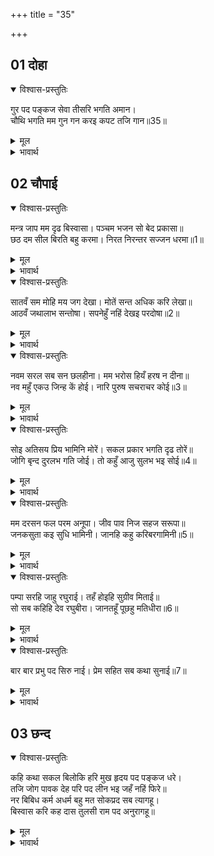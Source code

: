 +++
title = "35"

+++


## 01 दोहा
<details open><summary>विश्वास-प्रस्तुतिः</summary>

गुर पद पङ्कज सेवा तीसरि भगति अमान।  
चौथि भगति मम गुन गन करइ कपट तजि गान॥35॥  
</details>

<details><summary>मूल</summary>

गुर पद पङ्कज सेवा तीसरि भगति अमान।  
चौथि भगति मम गुन गन करइ कपट तजि गान॥35॥  
</details>

<details><summary>भावार्थ</summary>

तीसरी भक्ति है अभिमानरहित होकर गुरु के चरण कमलों की सेवा और चौथी भक्ति यह है कि कपट छोडकर मेरे गुण समूहों का गान करें॥35॥  
</details>





## 02 चौपाई
<details open><summary>विश्वास-प्रस्तुतिः</summary>

मन्त्र जाप मम दृढ बिस्वासा। पञ्चम भजन सो बेद प्रकासा॥  
छठ दम सील बिरति बहु करमा। निरत निरन्तर सज्जन धरमा॥1॥  
</details>

<details><summary>मूल</summary>

मन्त्र जाप मम दृढ बिस्वासा। पञ्चम भजन सो बेद प्रकासा॥  
छठ दम सील बिरति बहु करमा। निरत निरन्तर सज्जन धरमा॥1॥  
</details>

<details><summary>भावार्थ</summary>

मेरे (राम) मन्त्र का जाप और मुझमें दृढ विश्वास- यह पाँचवीं भक्ति है, जो वेदों में प्रसिद्ध है। छठी भक्ति है इन्द्रियों का निग्रह, शील (अच्छा स्वभाव या चरित्र), बहुत कार्यों से वैराग्य और निरन्तर सन्त पुरुषों के धर्म (आचरण) में लगे रहना॥1॥  
</details>

<details open><summary>विश्वास-प्रस्तुतिः</summary>

सातवँ सम मोहि मय जग देखा। मोतें सन्त अधिक करि लेखा॥  
आठवँ जथालाभ सन्तोषा। सपनेहुँ नहिं देखइ परदोषा॥2॥  
</details>

<details><summary>मूल</summary>

सातवँ सम मोहि मय जग देखा। मोतें सन्त अधिक करि लेखा॥  
आठवँ जथालाभ सन्तोषा। सपनेहुँ नहिं देखइ परदोषा॥2॥  
</details>

<details><summary>भावार्थ</summary>

सातवीं भक्ति है जगत्‌ भर को समभाव से मुझमें ओतप्रोत (राममय) देखना और सन्तों को मुझसे भी अधिक करके मानना। आठवीं भक्ति है जो कुछ मिल जाए, उसी में सन्तोष करना और स्वप्न में भी पराए दोषों को न देखना॥2॥  
</details>

<details open><summary>विश्वास-प्रस्तुतिः</summary>

नवम सरल सब सन छलहीना। मम भरोस हियँ हरष न दीना॥  
नव महुँ एकउ जिन्ह कें होई। नारि पुरुष सचराचर कोई॥3॥  
</details>

<details><summary>मूल</summary>

नवम सरल सब सन छलहीना। मम भरोस हियँ हरष न दीना॥  
नव महुँ एकउ जिन्ह कें होई। नारि पुरुष सचराचर कोई॥3॥  
</details>

<details><summary>भावार्थ</summary>

नवीं भक्ति है सरलता और सबके साथ कपटरहित बर्ताव करना, हृदय में मेरा भरोसा रखना और किसी भी अवस्था में हर्ष और दैन्य (विषाद) का न होना। इन नवों में से जिनके एक भी होती है, वह स्त्री-पुरुष, जड-चेतन कोई भी हो-॥3॥  
</details>

<div class="audioEmbed"  caption="AIR-वाचनम्" src="https://archive.org/download/rAmcharitmAnas-AIR/EPI-260.mp3"></div>

<details open><summary>विश्वास-प्रस्तुतिः</summary>

सोइ अतिसय प्रिय भामिनि मोरें। सकल प्रकार भगति दृढ तोरें॥  
जोगि बृन्द दुरलभ गति जोई। तो कहुँ आजु सुलभ भइ सोई॥4॥  
</details>

<details><summary>मूल</summary>

सोइ अतिसय प्रिय भामिनि मोरें। सकल प्रकार भगति दृढ तोरें॥  
जोगि बृन्द दुरलभ गति जोई। तो कहुँ आजु सुलभ भइ सोई॥4॥  
</details>

<details><summary>भावार्थ</summary>

हे भामिनि! मुझे वही अत्यन्त प्रिय है। फिर तुझ में तो सभी प्रकार की भक्ति दृढ है। अतएव जो गति योगियों को भी दुर्लभ है, वही आज तेरे लिए सुलभ हो गई है॥4॥  
</details>

<details open><summary>विश्वास-प्रस्तुतिः</summary>

मम दरसन फल परम अनूपा। जीव पाव निज सहज सरूपा॥  
जनकसुता कइ सुधि भामिनी। जानहि कहु करिबरगामिनी॥5॥  
</details>

<details><summary>मूल</summary>

मम दरसन फल परम अनूपा। जीव पाव निज सहज सरूपा॥  
जनकसुता कइ सुधि भामिनी। जानहि कहु करिबरगामिनी॥5॥  
</details>

<details><summary>भावार्थ</summary>

मेरे दर्शन का परम अनुपम फल यह है कि जीव अपने सहज स्वरूप को प्राप्त हो जाता है। हे भामिनि! अब यदि तू गजगामिनी जानकी की कुछ खबर जानती हो तो बता॥5॥  
</details>

<details open><summary>विश्वास-प्रस्तुतिः</summary>

पम्पा सरहि जाहु रघुराई। तहँ होइहि सुग्रीव मिताई॥  
सो सब कहिहि देव रघुबीरा। जानतहूँ पूछहु मतिधीरा॥6॥  
</details>

<details><summary>मूल</summary>

पम्पा सरहि जाहु रघुराई। तहँ होइहि सुग्रीव मिताई॥  
सो सब कहिहि देव रघुबीरा। जानतहूँ पूछहु मतिधीरा॥6॥  
</details>

<details><summary>भावार्थ</summary>

(शबरी ने कहा-) हे रघुनाथजी! आप पम्पा नामक सरोवर को जाइए। वहाँ आपकी सुग्रीव से मित्रता होगी। हे देव! हे रघुवीर! वह सब हाल बतावेगा। हे धीरबुद्धि! आप सब जानते हुए भी मुझसे पूछते हैं!॥6॥  
</details>

<details open><summary>विश्वास-प्रस्तुतिः</summary>

बार बार प्रभु पद सिरु नाई। प्रेम सहित सब कथा सुनाई॥7॥  
</details>

<details><summary>मूल</summary>

बार बार प्रभु पद सिरु नाई। प्रेम सहित सब कथा सुनाई॥7॥  
</details>

<details><summary>भावार्थ</summary>

बार-बार प्रभु के चरणों में सिर नवाकर, प्रेम सहित उसने सब कथा सुनाई॥7॥  
</details>



## 03 छन्द
<details open><summary>विश्वास-प्रस्तुतिः</summary>

कहि कथा सकल बिलोकि हरि मुख हृदय पद पङ्कज धरे।  
तजि जोग पावक देह परि पद लीन भइ जहँ नहिं फिरे॥  
नर बिबिध कर्म अधर्म बहु मत सोकप्रद सब त्यागहू।  
बिस्वास करि कह दास तुलसी राम पद अनुरागहू॥  
</details>

<details><summary>मूल</summary>

कहि कथा सकल बिलोकि हरि मुख हृदय पद पङ्कज धरे।  
तजि जोग पावक देह परि पद लीन भइ जहँ नहिं फिरे॥  
नर बिबिध कर्म अधर्म बहु मत सोकप्रद सब त्यागहू।  
बिस्वास करि कह दास तुलसी राम पद अनुरागहू॥  
</details>

<details><summary>भावार्थ</summary>

सब कथा कहकर भगवान्‌ के मुख के दर्शन कर, उनके चरणकमलों को धारण कर लिया और योगाग्नि से देह को त्याग कर (जलाकर) वह उस दुर्लभ हरिपद में लीन हो गई, जहाँ से लौटना नहीं होता। तुलसीदासजी कहते हैं कि अनेकों प्रकार के कर्म, अधर्म और बहुत से मत- ये सब शोकप्रद हैं, हे मनुष्यों! इनका त्याग कर दो और विश्वास करके श्री रामजी के चरणों में प्रेम करो।  
</details>


